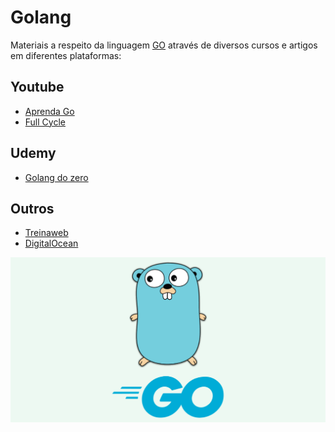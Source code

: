 # Golang

Materiais a respeito da linguagem [GO](https://go.dev/) através de diversos cursos e artigos em diferentes plataformas:

## Youtube

- [Aprenda Go](https://youtube.com/playlist?list=PLCKpcjBB_VlBsxJ9IseNxFllf-UFEXOdg)
- [Full Cycle](https://youtube.com/playlist?list=PL5aY_NrL1rjucQqO21QH8KclsLDYu1BIg&si=p5qoGnhFGAuolcNl)

## Udemy

- [Golang do zero](https://www.udemy.com/share/103yNu3@cqdGubSUyGSbKPGSCxk9cnZ2vWnu4BKV6wSXUJqCINQOZ0cz5CPaKmy4BtFJ4cIY/)

## Outros

- [Treinaweb](https://www.treinaweb.com.br/blog/posts?q=golang)
- [DigitalOcean](https://www.digitalocean.com/community/tutorials?q=%5Bgo%5D&hits_per_page=12)

![](https://github.com/leandrobeandrade/golang/blob/main/go.png)
